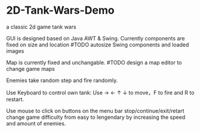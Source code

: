 # 2D-Tank-Wars-Demo
a classic 2d game tank wars

GUI is designed based on Java AWT & Swing. 
    Currently components are fixed on size and location
    #TODO autosize Swing components and loaded images

Map is currently fixed and unchangable.
    #TODO design a map editor to change game maps

Enemies take random step and fire randomly.

Use Keyboard to control own tank: Use → ← ↑ ↓ to move，F to fire and R to restart.

Use mouse to click on buttons on the menu bar
      stop/continue/exit/retart 
      change game difficulty from easy to lengendary by increasing the speed and amount of enemies.

